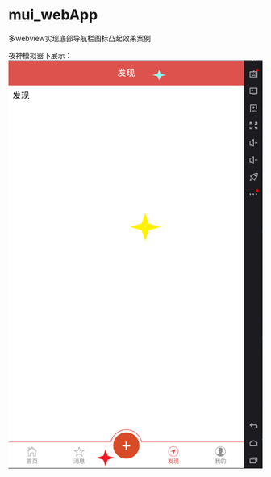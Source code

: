 # mui_webApp
多webview实现底部导航栏图标凸起效果案例

夜神模拟器下展示：  
![mui](https://github.com/lbm526/mui_webApp/blob/master/%E5%B7%A5%E7%A8%8B%E5%9B%BE.png)
